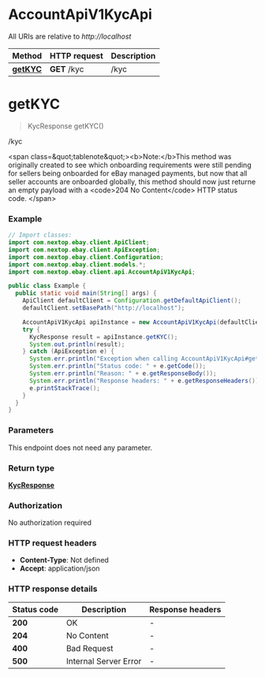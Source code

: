 # AccountApiV1KycApi

All URIs are relative to *http://localhost*

Method | HTTP request | Description
------------- | ------------- | -------------
[**getKYC**](AccountApiV1KycApi.md#getKYC) | **GET** /kyc | /kyc


<a name="getKYC"></a>
# **getKYC**
> KycResponse getKYC()

/kyc

&lt;span class&#x3D;\&quot;tablenote\&quot;&gt;&lt;b&gt;Note:&lt;/b&gt;This method was originally created to see which onboarding requirements were still pending for sellers being onboarded for eBay managed payments, but now that all seller accounts are onboarded globally, this method should now just returne an empty payload with a &lt;code&gt;204 No Content&lt;/code&gt; HTTP status code. &lt;/span&gt;

### Example
```java
// Import classes:
import com.nextop.ebay.client.ApiClient;
import com.nextop.ebay.client.ApiException;
import com.nextop.ebay.client.Configuration;
import com.nextop.ebay.client.models.*;
import com.nextop.ebay.client.api.AccountApiV1KycApi;

public class Example {
  public static void main(String[] args) {
    ApiClient defaultClient = Configuration.getDefaultApiClient();
    defaultClient.setBasePath("http://localhost");

    AccountApiV1KycApi apiInstance = new AccountApiV1KycApi(defaultClient);
    try {
      KycResponse result = apiInstance.getKYC();
      System.out.println(result);
    } catch (ApiException e) {
      System.err.println("Exception when calling AccountApiV1KycApi#getKYC");
      System.err.println("Status code: " + e.getCode());
      System.err.println("Reason: " + e.getResponseBody());
      System.err.println("Response headers: " + e.getResponseHeaders());
      e.printStackTrace();
    }
  }
}
```

### Parameters
This endpoint does not need any parameter.

### Return type

[**KycResponse**](KycResponse.md)

### Authorization

No authorization required

### HTTP request headers

 - **Content-Type**: Not defined
 - **Accept**: application/json

### HTTP response details
| Status code | Description | Response headers |
|-------------|-------------|------------------|
**200** | OK |  -  |
**204** | No Content |  -  |
**400** | Bad Request |  -  |
**500** | Internal Server Error |  -  |


